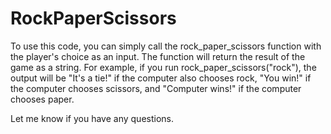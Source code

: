 # RockPaperScissors

To use this code, you can simply call the rock_paper_scissors function with the player's choice as an input. The function will return the result of the game as a string. For example, if you run rock_paper_scissors("rock"), the output will be "It's a tie!" if the computer also chooses rock, "You win!" if the computer chooses scissors, and "Computer wins!" if the computer chooses paper.

Let me know if you have any questions.
